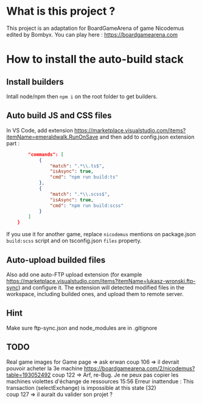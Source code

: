# What is this project ? 
This project is an adaptation for BoardGameArena of game Nicodemus edited by Bombyx.
You can play here : https://boardgamearena.com

# How to install the auto-build stack

## Install builders
Intall node/npm then `npm i` on the root folder to get builders.

## Auto build JS and CSS files
In VS Code, add extension https://marketplace.visualstudio.com/items?itemName=emeraldwalk.RunOnSave and then add to config.json extension part :
```json
        "commands": [
            {
                "match": ".*\\.ts$",
                "isAsync": true,
                "cmd": "npm run build:ts"
            },
            {
                "match": ".*\\.scss$",
                "isAsync": true,
                "cmd": "npm run build:scss"
            }
        ]
    }
```
If you use it for another game, replace `nicodemus` mentions on package.json `build:scss` script and on tsconfig.json `files` property.

## Auto-upload builded files
Also add one auto-FTP upload extension (for example https://marketplace.visualstudio.com/items?itemName=lukasz-wronski.ftp-sync) and configure it. The extension will detected modified files in the workspace, including builded ones, and upload them to remote server.

## Hint
Make sure ftp-sync.json and node_modules are in .gitignore

## TODO
Real game images for Game page => ask erwan
coup 106 => il devrait pouvoir acheter la 3e machine https://boardgamearena.com/2/nicodemus?table=193052492
coup 122 => Arf, re-Bug. Je ne peux pas copier les machines violettes d'échange de ressources       15:56
Erreur inattendue : This transaction (selectExchange) is impossible at this state (32)      
coup 127 => il aurait du valider son projet ?